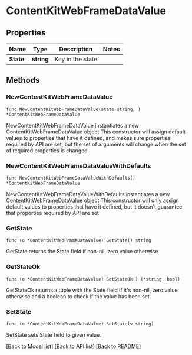 # ContentKitWebFrameDataValue

## Properties

Name | Type | Description | Notes
------------ | ------------- | ------------- | -------------
**State** | **string** | Key in the state | 

## Methods

### NewContentKitWebFrameDataValue

`func NewContentKitWebFrameDataValue(state string, ) *ContentKitWebFrameDataValue`

NewContentKitWebFrameDataValue instantiates a new ContentKitWebFrameDataValue object
This constructor will assign default values to properties that have it defined,
and makes sure properties required by API are set, but the set of arguments
will change when the set of required properties is changed

### NewContentKitWebFrameDataValueWithDefaults

`func NewContentKitWebFrameDataValueWithDefaults() *ContentKitWebFrameDataValue`

NewContentKitWebFrameDataValueWithDefaults instantiates a new ContentKitWebFrameDataValue object
This constructor will only assign default values to properties that have it defined,
but it doesn't guarantee that properties required by API are set

### GetState

`func (o *ContentKitWebFrameDataValue) GetState() string`

GetState returns the State field if non-nil, zero value otherwise.

### GetStateOk

`func (o *ContentKitWebFrameDataValue) GetStateOk() (*string, bool)`

GetStateOk returns a tuple with the State field if it's non-nil, zero value otherwise
and a boolean to check if the value has been set.

### SetState

`func (o *ContentKitWebFrameDataValue) SetState(v string)`

SetState sets State field to given value.



[[Back to Model list]](../README.md#documentation-for-models) [[Back to API list]](../README.md#documentation-for-api-endpoints) [[Back to README]](../README.md)


